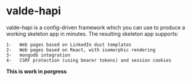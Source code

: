 # valde-hapi

valde-hapi is a config-driven framework which you can use to produce a working skeleton app in minutes. The resulting skeleton app supports:

```
1-   Web pages based on LinkedIn dust templates
2-   Web pages based on React, with isomorphic rendering
3-   mongodb integration
4-   CSRF protection (using bearer tokens) and session cookies
```

**This is work in porgress**
